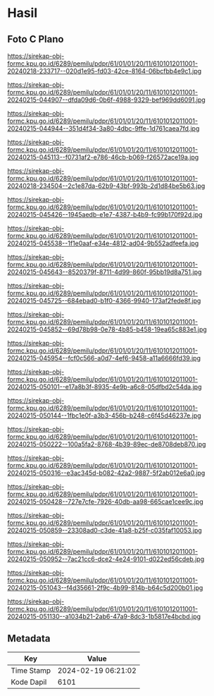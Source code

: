 # Hasil

## Foto C Plano

https://sirekap-obj-formc.kpu.go.id/6289/pemilu/pdpr/61/01/01/20/11/6101012011001-20240218-233717--020d1e95-fd03-42ce-8164-06bcfbb4e9c1.jpg

https://sirekap-obj-formc.kpu.go.id/6289/pemilu/pdpr/61/01/01/20/11/6101012011001-20240215-044907--dfda09d6-0b6f-4988-9329-bef969dd6091.jpg

https://sirekap-obj-formc.kpu.go.id/6289/pemilu/pdpr/61/01/01/20/11/6101012011001-20240215-044944--351d4f34-3a80-4dbc-9ffe-1d761caea7fd.jpg

https://sirekap-obj-formc.kpu.go.id/6289/pemilu/pdpr/61/01/01/20/11/6101012011001-20240215-045113--f0731af2-e786-46cb-b069-f26572ace19a.jpg

https://sirekap-obj-formc.kpu.go.id/6289/pemilu/pdpr/61/01/01/20/11/6101012011001-20240218-234504--2c1e87da-62b9-43bf-993b-2d1d84be5b63.jpg

https://sirekap-obj-formc.kpu.go.id/6289/pemilu/pdpr/61/01/01/20/11/6101012011001-20240215-045426--1945aedb-e1e7-4387-b4b9-fc99b170f92d.jpg

https://sirekap-obj-formc.kpu.go.id/6289/pemilu/pdpr/61/01/01/20/11/6101012011001-20240215-045538--1f1e0aaf-e34e-4812-ad04-9b552adfeefa.jpg

https://sirekap-obj-formc.kpu.go.id/6289/pemilu/pdpr/61/01/01/20/11/6101012011001-20240215-045643--8520379f-8711-4d99-860f-95bb19d8a751.jpg

https://sirekap-obj-formc.kpu.go.id/6289/pemilu/pdpr/61/01/01/20/11/6101012011001-20240215-045725--684ebad0-b1f0-4366-9940-173af2fede8f.jpg

https://sirekap-obj-formc.kpu.go.id/6289/pemilu/pdpr/61/01/01/20/11/6101012011001-20240215-045852--69d78b98-0e78-4b85-b458-19ea65c883e1.jpg

https://sirekap-obj-formc.kpu.go.id/6289/pemilu/pdpr/61/01/01/20/11/6101012011001-20240215-045954--fcf0c566-a0d7-4ef6-9458-a11a6666fd39.jpg

https://sirekap-obj-formc.kpu.go.id/6289/pemilu/pdpr/61/01/01/20/11/6101012011001-20240215-050101--e17a8b3f-8935-4e9b-a6c8-05dfbd2c54da.jpg

https://sirekap-obj-formc.kpu.go.id/6289/pemilu/pdpr/61/01/01/20/11/6101012011001-20240215-050144--1fbc1e0f-a3b3-456b-b248-c6f45d46237e.jpg

https://sirekap-obj-formc.kpu.go.id/6289/pemilu/pdpr/61/01/01/20/11/6101012011001-20240215-050222--100a5fa2-8768-4b39-89ec-de8708deb870.jpg

https://sirekap-obj-formc.kpu.go.id/6289/pemilu/pdpr/61/01/01/20/11/6101012011001-20240215-050316--e3ac345d-b082-42a2-9887-5f2ab012e6a0.jpg

https://sirekap-obj-formc.kpu.go.id/6289/pemilu/pdpr/61/01/01/20/11/6101012011001-20240215-050428--727e7cfe-7926-40db-aa98-665cae1cee9c.jpg

https://sirekap-obj-formc.kpu.go.id/6289/pemilu/pdpr/61/01/01/20/11/6101012011001-20240215-050859--23308ad0-c3de-41a8-b25f-c035faf10053.jpg

https://sirekap-obj-formc.kpu.go.id/6289/pemilu/pdpr/61/01/01/20/11/6101012011001-20240215-050952--7ac21cc6-dce2-4e24-9101-d022ed56cdeb.jpg

https://sirekap-obj-formc.kpu.go.id/6289/pemilu/pdpr/61/01/01/20/11/6101012011001-20240215-051043--f4d35661-2f9c-4b99-814b-b64c5d200b01.jpg

https://sirekap-obj-formc.kpu.go.id/6289/pemilu/pdpr/61/01/01/20/11/6101012011001-20240215-051130--a1034b21-2ab6-47a9-8dc3-1b5817e4bcbd.jpg


## Metadata

| Key        | Value               |
| ---------- | ------------------- |
| Time Stamp | 2024-02-19 06:21:02 |
| Kode Dapil | 6101                |



